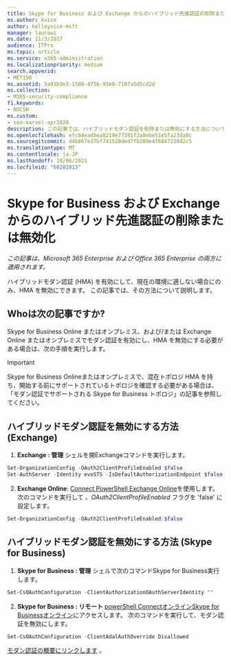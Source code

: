 ```yaml
---
title: Skype for Business および Exchange からのハイブリッド先進認証の削除または無効化
ms.author: kvice
author: kelleyvice-msft
manager: laurawi
ms.date: 11/3/2017
audience: ITPro
ms.topic: article
ms.service: o365-administration
ms.localizationpriority: medium
search.appverid:
- MET150
ms.assetid: 5a91b9e3-1508-475b-93e0-710fa5d5cd2d
ms.collection:
- M365-security-compliance
f1.keywords:
- NOCSH
ms.custom:
- seo-marvel-apr2020
description: この記事では、ハイブリッドモダン認証を削除または無効にする方法について、Skype for BusinessおよびExchange。
ms.openlocfilehash: efc84ead5ea8219e77391f2a8ebe51e5fa23da8c
ms.sourcegitcommit: d4b867e37bf741528ded7fb289e4f6847228d2c5
ms.translationtype: MT
ms.contentlocale: ja-JP
ms.lasthandoff: 10/06/2021
ms.locfileid: "60202813"
---
```

# <a name="removing-or-disabling-hybrid-modern-authentication-from-skype-for-business-and-exchange"></a>Skype for Business および Exchange からのハイブリッド先進認証の削除または無効化

*この記事は、Microsoft 365 Enterprise および Office 365 Enterprise の両方に適用されます。*

ハイブリッドモダン認証 (HMA) を有効にして、現在の環境に適しない場合にのみ、HMA を無効にできます。 この記事では、その方法について説明します。
  
## <a name="who-is-this-article-for"></a>Whoは次の記事ですか?

Skype for Business Online またはオンプレミス、および/または Exchange Online またはオンプレミスでモダン認証を有効にし、HMA を無効にする必要がある場合は、次の手順を実行します。

> [!IMPORTANT]
> Skype for Business Online[](/skypeforbusiness/plan-your-deployment/modern-authentication/topologies-supported)またはオンプレミスで、混在トポロジ HMA を持ち、開始する前にサポートされているトポロジを確認する必要がある場合は、「モダン認証でサポートされる Skype for Business トポロジ」の記事を参照してください。
  
## <a name="how-to-disable-hybrid-modern-authentication-exchange"></a>ハイブリッドモダン認証を無効にする方法 (Exchange)

1. **Exchange : 管理** シェルを開Exchangeコマンドを実行します。 

```powershell
Set-OrganizationConfig -OAuth2ClientProfileEnabled $false
Set-AuthServer -Identity evoSTS -IsDefaultAuthorizationEndpoint $false
```

2. **Exchange Online**: [Connect PowerShell Exchange Online](/powershell/exchange/connect-to-exchange-online-powershell)を使用します。 次のコマンドを実行して  *、OAuth2ClientProfileEnabled*  フラグを 'false' に設定します。

```powershell    
Set-OrganizationConfig -OAuth2ClientProfileEnabled:$false
```
    
## <a name="how-to-disable-hybrid-modern-authentication-skype-for-business"></a>ハイブリッドモダン認証を無効にする方法 (Skype for Business)

1. **Skype for Business : 管理** シェルで次のコマンドSkype for Business実行します。

```powershell
Set-CsOAuthConfiguration -ClientAuthorizationOAuthServerIdentity ""
```

2. **Skype for Business : リモート** [powerShell ConnectオンラインSkype for Businessオンライン](manage-skype-for-business-online-with-microsoft-365-powershell.md)にアクセスします。 次のコマンドを実行して、モダン認証を無効にします。

```powershell    
Set-CsOAuthConfiguration -ClientAdalAuthOverride Disallowed
```

[モダン認証の概要にリンクします](hybrid-modern-auth-overview.md) 。 
